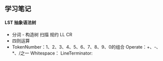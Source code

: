 ## 学习笔记
#### LST 抽象语法树
+ 分词 - 构造树 扫描 规约 LL CR
+ 四则运算
+ TokenNumber：1、2、3、4、5、6、7、8、9、0的组合 Operate：+、-、*、/之一 Whitespace： LineTerminator: